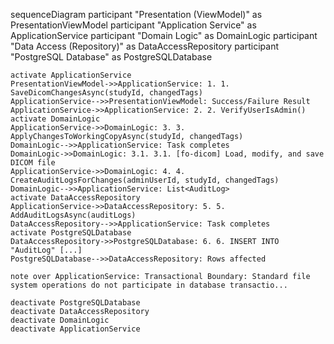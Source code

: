 sequenceDiagram
    participant "Presentation (ViewModel)" as PresentationViewModel
    participant "Application Service" as ApplicationService
    participant "Domain Logic" as DomainLogic
    participant "Data Access (Repository)" as DataAccessRepository
    participant "PostgreSQL Database" as PostgreSQLDatabase

    activate ApplicationService
    PresentationViewModel->>ApplicationService: 1. 1. SaveDicomChangesAsync(studyId, changedTags)
    ApplicationService-->>PresentationViewModel: Success/Failure Result
    ApplicationService->>ApplicationService: 2. 2. VerifyUserIsAdmin()
    activate DomainLogic
    ApplicationService->>DomainLogic: 3. 3. ApplyChangesToWorkingCopyAsync(studyId, changedTags)
    DomainLogic-->>ApplicationService: Task completes
    DomainLogic->>DomainLogic: 3.1. 3.1. [fo-dicom] Load, modify, and save DICOM file
    ApplicationService->>DomainLogic: 4. 4. CreateAuditLogsForChanges(adminUserId, studyId, changedTags)
    DomainLogic-->>ApplicationService: List<AuditLog>
    activate DataAccessRepository
    ApplicationService->>DataAccessRepository: 5. 5. AddAuditLogsAsync(auditLogs)
    DataAccessRepository-->>ApplicationService: Task completes
    activate PostgreSQLDatabase
    DataAccessRepository->>PostgreSQLDatabase: 6. 6. INSERT INTO "AuditLog" [...]
    PostgreSQLDatabase-->>DataAccessRepository: Rows affected

    note over ApplicationService: Transactional Boundary: Standard file system operations do not participate in database transactio...

    deactivate PostgreSQLDatabase
    deactivate DataAccessRepository
    deactivate DomainLogic
    deactivate ApplicationService
